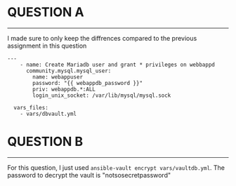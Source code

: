 # QUESTION A
-------
I made sure to only keep the diffrences compared to the previous assignment in this question 
```
---
    - name: Create Mariadb user and grant * privileges on webbappd
      community.mysql.mysql_user:
        name: webappuser
        password: "{{ webappdb_password }}"
        priv: webappdb.*:ALL
        login_unix_socket: /var/lib/mysql/mysql.sock

  vars_files:
    - vars/dbvault.yml
```

# QUESTION B
-------
For this question, I just used `ansible-vault encrypt vars/vaultdb.yml`. 
The password to decrypt the vault is "notsosecretpassword"

